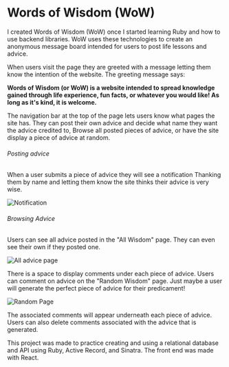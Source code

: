 # Words of Wisdom (WoW)
<!--  Words of Wisdom (or WoW) will be a site where users can anonymously post life lessons, advice, as well as stories that taught them those lessons. Advice can be liked and commented on. Users can also choose to recieve a random piece of advice. -->

I created Words of Wisdom (WoW) once I started learning Ruby and how to use backend libraries. WoW uses these technologies to create an anonymous message board intended for users to post life lessons and advice. 

When users visit the page they are greeted with a message letting them know the intention of the website. The greeting message says:

**Words of Wisdom (or WoW) is a website intended to spread knowledge gained through life experience, fun facts, or whatever you would like! As long as it's kind, it is welcome.**

The navigation bar at the top of the page lets users know what pages the site has. They can post their own advice and decide what name they want the advice credited to, Browse all posted pieces of advice, or have the site display a piece of advice at random. 

###### Posting advice

When a user submits a piece of advice they will see a notification Thanking them by name and letting them know the site thinks their advice is very wise.

<img src='https://i.imgur.com/ymJSTUs.png' alt='Notification' />

###### Browsing Advice

Users can see all advice posted in the "All Wisdom" page. They can even see their own if they posted one. 

<img src='https://i.imgur.com/ICBKqwY.png' alt='All advice page' />

There is a space to display comments under each piece of advice. Users can comment on advice on the "Random Wisdom" page. Just maybe a user will generate the perfect piece of advice for their predicament! 

<img src='https://i.imgur.com/W8ygvYl.png' alt='Random Page' />

The associated comments will appear underneath each piece of advice. Users can also delete comments associated with the advice that is generated. 

This project was made to practice creating and using a relational database and API using Ruby, Active Record, and Sinatra. The front end was made with React.
